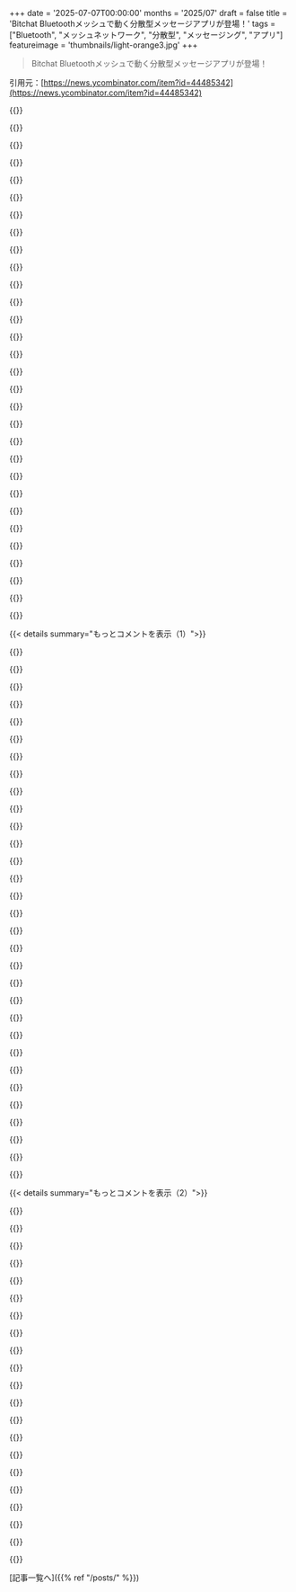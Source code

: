 +++
date = '2025-07-07T00:00:00'
months = '2025/07'
draft = false
title = 'Bitchat Bluetoothメッシュで動く分散型メッセージアプリが登場！'
tags = ["Bluetooth", "メッシュネットワーク", "分散型", "メッセージング", "アプリ"]
featureimage = 'thumbnails/light-orange3.jpg'
+++

> Bitchat Bluetoothメッシュで動く分散型メッセージアプリが登場！

引用元：[https://news.ycombinator.com/item?id=44485342](https://news.ycombinator.com/item?id=44485342)




{{<matomeQuote body="Apple’s Find Myネットワークにインスパイアされたアイデアだよ。Bluetoothとかでデバイス間をホップする分散型・遅延許容メッセージシステム。Find MyがiPhone経由で場所を伝えるみたいにね。<br>ちょっとひねりを加えてみたんだけど、<br>・送信者がメッセージ送信に少額の手数料を払う。<br>・中継デバイスは1ホップごとにマイクロペイメント（トークンとかsatsとか）をもらう。<br>・エンドツーエンド暗号化、完全分散型、匿名はオプション。<br>要するに、普通のネット接続なしで、みんなのスマホで動く「郵便ネットワーク」。ネットが不安定だったり、検閲されてる場所で一番役立つと思うんだ。<br>明らかな課題は、<br>・遅延と信頼性（リアルタイムじゃない）<br>・悪用・スパム防止<br>・電力消費とユーザーのオプトイン<br>・実行可能なインセンティブ構造。<br>どう思う？これって実用的なの？実際に役に立つ現実的なユースケースはある？それともただの面白い学術的なおもちゃかな？" userName="moneywaters" createdAt="2025/07/07 05:35:03" color="#45d325">}}




{{<matomeQuote body="＞ 送信者がメッセージ送信に少額の手数料を払う。• 中継デバイスは1ホップごとにマイクロペイメント（トークンとかsatsとか）をもらう。<br>これ、Helium Networkが似たことやって失敗したんだよ。あそこは固定のインフラだけどね。ノード運営者にインセンティブを与えて、トラフィック処理でマイクロペイメントを稼がせるって構造だったんだ。<br>これで、いろんな抜け穴を使ったチートとか、構造的な問題がたくさん明らかになったんだ。<br>あと、マネタイズとかトークン化の側面が、プロジェクトの本来の動機だったネットワーク機能そのものを凌駕しちゃったのも明らかになったね。しばらくすると、みんなトラフィックとか支払いを調べて、「誰も実際の通信で使ってない、ノードをオンラインにしてトラフィックをリレーさせるための支払いを集める壮大な見せかけのゲームになってる」って気づき始めたんだ。そしたら、トークン自体が投機的な商品になって、取引のために使われるようになったんだよね。<br>低コストな安定コインみたいな暗号通貨を発明できれば、こういうユースケースを実現できるかもしれないけど、創設者たちが投機市場に売り出して資金調達できる新しいトークンを生み出す魅力はいつも強すぎて、どのプロジェクトも善意から始まっても、結局はポンプ・アンド・ダンプの隠れ蓑になっちゃうみたいだね。いつかこういう問題から逃れられる安定コインが出てくるかもしれないけど、まだ見たことないな。" userName="Aurornis" createdAt="2025/07/07 12:36:42" color="#45d325">}}




{{<matomeQuote body="＞ 低コストな安定コインみたいな暗号通貨を発明できれば<br>USドルとPostgresみたいに？<br>200ドルくらいで誰でもアメリカで税金ID付きのビジネスエンティティ作って銀行口座持てるのに、規制回避以外でcryptoがどう優れてるのか、まだよくわからないんだよね。" userName="repeekad" createdAt="2025/07/07 13:46:35" color="">}}




{{<matomeQuote body="＞ ネットが不安定だったり、検閲されてる場所で一番役立つ<br>一番の問題は、これ逆なんじゃないか？ってすぐ思うことなんだ。ネットが不安定な場所で一番役立つんじゃなくて、参加デバイスがたくさんある場所で一番機能するんだよ。ネットが不安定な場所で一番必要とされてるんだけど、そういう場所って、参加デバイスがたくさんいる場所とは逆の可能性が高いじゃん。" userName="jacobgkau" createdAt="2025/07/07 05:42:00" color="#45d325">}}




{{<matomeQuote body="Cryptocurrencyの送金は元に戻せないし、誰でも公開で確認できるし、偽名で使えるんだ。プライバシー重視のアプリなら、こういう特徴はUSDとか従来の銀行システムよりもいい選択になるよ。" userName="deweller" createdAt="2025/07/07 14:00:47" color="">}}




{{<matomeQuote body="もしあなたの国がデモのためにインターネットアクセスを遮断したら、これはすごくうまく機能するだろうね。" userName="Dr4kn" createdAt="2025/07/07 06:23:47" color="">}}




{{<matomeQuote body="アイデアは好きだよ。ただ、トランザクションのためにたくさんのメッセージのやり取りが必要にならない、堅牢なマイクロペイメントシステムをどう実装するかわからないんだよね。意図されてるユースケースを考えると、それはうまくいかないだろうし。" userName="iSnow" createdAt="2025/07/07 08:29:31" color="">}}




{{<matomeQuote body="そんなシステムなら数分で設計できるよ。隣のコメントにもあったけど、Smart Contractを使ったブロックチェーンでできるんだ。<br>1. 送信者が手数料を預ける<br>2. メッセージに受信者だけが解除できる解除コードを含める<br>3. メッセージがピア間を移動する間に転送者の詳細でラップされる<br>4. 受信者がSmart Contract経由でメッセージを解除することで、中継者へのマイクロペイメントが放出される" userName="kosolam" createdAt="2025/07/07 09:02:56" color="#38d3d3">}}




{{<matomeQuote body="誰にメッセージ送信の費用を払うの？それが集中化ポイントだよね。<br>または、「初期残高」を許可するなら、大量のアカウントを作ってスパム送信するのをどう防ぐんだろう？" userName="yetihehe" createdAt="2025/07/07 06:06:15" color="">}}




{{<matomeQuote body="これを機能させるには、パブリックなブロックチェーンに接続できる必要があるけど、それにはもちろんインターネットアクセスが必要だよね。" userName="glitchc" createdAt="2025/07/07 12:31:36" color="">}}




{{<matomeQuote body="どうやって？<br>非可逆性はミスが起きるからダメ。タイプミスで約1,000ドル損したよ。<br>公開検証は、何を買ったか知られたくないから良くないね。<br>仮名ってのが一番タチ悪い。自分なのか、他人なのか、どっちつかずだし。<br>Starlinkみたいな衛星ネットワークで、公開鍵使うデジタルキャッシュを考えてるんだ。" userName="pizzafeelsright" createdAt="2025/07/07 14:52:14" color="">}}




{{<matomeQuote body="確かに、お金の出し入れはネットいるかもね。でも、メッセージの中継だけならネットなしでできるんじゃない？" userName="kosolam" createdAt="2025/07/07 14:28:50" color="">}}




{{<matomeQuote body="サービス代金の請求にも使えないね。結局、元の問題を解決するどころか、新しい問題増やしただけじゃん。" userName="glitchc" createdAt="2025/07/07 15:02:54" color="">}}




{{<matomeQuote body="権威主義的な政府によるけど、かなり強い政府だとアプリを消したり、Bluetooth機能を止めたりするかもね（中国のAirDropみたいに）。根本は、みんな自分のデバイスを「所有」してないこと、そして会社が国の圧力に弱いことだと思うんだ。自由なデバイスじゃないと本当の自由なんてなくて、今はまだ小さいから狙われてないだけだよ。" userName="xyzzy123" createdAt="2025/07/07 07:24:26" color="#45d325">}}




{{<matomeQuote body="1ドル誰かに渡して返ってこないのも非可逆だよ。物理的なドルなら全部匿名でプライベートだし。仮想通貨の一番のメリットはマネーロンダリングができること。犯罪者にも優しい国で「コイン」を現実の通貨（ドル）に換えられるんだ。ハッカーが身代金要求する時とか特に便利。伝統的な銀行と「違う」ってのは、大抵は規制がない無法状態って意味だよ。" userName="strangattractor" createdAt="2025/07/07 23:46:48" color="">}}




{{<matomeQuote body="これにBitcoinのLightning Network機能を組み込むこと想像してみてよ。面白そうじゃない？" userName="jakeinsdca" createdAt="2025/07/07 06:30:51" color="#38d3d3">}}




{{<matomeQuote body="大規模で長期的なネット障害でも起きない限り、単なる面白い学術的なオモチャだね。それ以外は、ネット使うけどNostrとLightning Network組み合わせたら、ほぼ同じ概念のものがもう存在するよ。" userName="littlecranky67" createdAt="2025/07/07 05:39:22" color="#785bff">}}




{{<matomeQuote body="フットボールの試合とか、フェスみたいに普通の電波が混み合う場所で使うのに一番いいんじゃない？" userName="notfish" createdAt="2025/07/07 08:07:24" color="#38d3d3">}}




{{<matomeQuote body="支払いってどうなるの？メッセージ送ってトークンもらうとして、メッセージ届かない、自分経由、別のルート経由のケースは？あと、みんなが同じとこに集中したらどうすんの？ボトルネックなくす仕組みとか必要じゃね？" userName="bee_rider" createdAt="2025/07/07 14:54:14" color="">}}




{{<matomeQuote body="村とかで数キロ離れてるとこ、どうやって繋ぐの？もしメッセージ送れなかったら、周りのスマホ全部に保存されちゃうの？それってヤバくない？キューだらけとか二重配信とか。でも保存しないと届かないしなぁ。" userName="tgv" createdAt="2025/07/07 08:18:43" color="">}}




{{<matomeQuote body="これ、もうほとんどできてんぜ。Reticulum の開発に参加してみろよ。Sideband っていうアプリもある。Reticulum は分散型のネットワークスタックで、いろんな通信方法で動く。Bluetooth Mesh で動かすなら、Reticulum に Bluetooth Mesh の機能を追加すればいいんだよ。そうすれば、まさに君が言ってるのが実現する！" userName="snickerer" createdAt="2025/07/07 11:20:43" color="#45d325">}}




{{<matomeQuote body="君が想像するよりずっと詳しく知ってるぜ。分散型通信の問題を解決するのに、 smart contract が必要だと思うなんてさ、新しい道具（ハンマー）を手に入れたら、何でもそれを使いたくなる（釘に見える）ってやつだろ？" userName="glitchc" createdAt="2025/07/07 18:40:58" color="">}}




{{<matomeQuote body="Meshtastic ってのを見てみろよ。オフラインで動く分散型メッセージだ。暗号化もできるし、安い機器で始められる（30ドル以下）。ライセンスもいらないぜ。 firmware も open source だし、 community も活発だよ。ほら、ここ見て！<br>[1] https://meshtastic.org/<br>[2] https://meshmap.net/" userName="simondanerd" createdAt="2025/07/07 12:51:37" color="#38d3d3">}}




{{<matomeQuote body="返信した元のコメントを読んでくれよ。これはさ、「分散型通信の問題」をどう解決するか、じゃなくて、この状況で「しっかりした少額決済システムをどう作るか」ってことに対する答えなんだよ。" userName="kosolam" createdAt="2025/07/07 20:14:51" color="">}}




{{<matomeQuote body="今までのシステムはさ、 centralised (中央集権) で、責任者が公平さを決めちゃうんだよ。それとも、誰でも新しいシステム作って、自分がトップになれるような meta-system のこと言ってるわけ？" userName="immibis" createdAt="2025/07/08 15:20:44" color="">}}




{{<matomeQuote body="インターネットなしで使える cryptocurrency (仮想通貨)、物理的な現金みたいに動くやつを考えてたんだ。 peer to peer の信用さ。これこそが、この技術の唯一の本当の使い道だと思うんだよね。" userName="akrymski" createdAt="2025/07/07 11:00:58" color="">}}




{{<matomeQuote body="ちょっと違うけど、主に音声用なんだ。Bluetooth LEのメッシュでグループ通話とメッセージができる”Murmur : Bluetooth Group Calls”ってアプリを作ったよ。AndroidとiOSで使える。<br>https://apps.apple.com/gb/app/murmur-bluetooth-group-calls/i...<br>全然ダウンロードされないから需要ないのかもだけど、うちはサイクリング中に骨伝導ヘッドホンで奥さんと話したり、子供たちの世話に使ってるよ。" userName="sardine5" createdAt="2025/07/07 03:22:46" color="">}}




{{<matomeQuote body="すごい技術だけど、ユースケースは何かな？SIMなしで海外旅行中に使うのは想像できるけど、携帯ネットワークが使えるならそっちの方が良くない？" userName="roshin" createdAt="2025/07/07 04:37:30" color="">}}




{{<matomeQuote body="シームレスな通信切り替えはできないの？セルラーやWi-Fi Directに自動で切り替わったら最高なんだけどな。そういうアプリ作りたいと思ってたけど時間がなくて。もしオープンソースなら手伝いたいよ。君のアプリ、試してみるね。" userName="cpeth" createdAt="2025/07/07 07:56:40" color="#ff5733">}}




{{<matomeQuote body="まだ近所に圏外エリアがあるんだ。誰かと自転車に乗っててヘッドセットで話そうとしても、途切れる場所がいくつかあるかも。お互い違うキャリアだと、携帯網だと両方に圏内が必要だし。Bluetooth経由で、もっと帯域が広くて遅延の少ないコーデックを使う方が現実的かな？" userName="toast0" createdAt="2025/07/07 04:53:38" color="">}}




{{< details summary="もっとコメントを表示（1）">}}

{{<matomeQuote body="実はその機能、開発ブランチである程度動いてるんだ。でも自分でインフラをホストするのが面倒で。だからWindowsサービスとかDockerコンテナにして、自分で設定・ペアリングしてもらう形にしようと思ってた。そうすれば、そのエンドポイントは作成したグループに含まれて、グラフの追加ノードとして扱われる。もし他の経路より遅延が少なければ使われるよ。シンプルにしたかったんだけど、別サーバーは話したほとんどの人にはハードル高いみたい。" userName="sardine5" createdAt="2025/07/07 08:19:26" color="#785bff">}}




{{<matomeQuote body="ダウンロードされないのは、欲しい人にマーケティングしてないからじゃないかな。短い説明の最後にいくつかユースケース書いてるだけだし。例えば、Senaみたいなバイク用コミュニケーターと競合するよね。あれ専用ハードウェアで400ドル以上するし。もし君のアプリがSenaと同じくらい使いやすくて、もっと安い代替品を探してるバイカー向けにマーケティングしたら、ユーザー増えると思うよ。" userName="driverdan" createdAt="2025/07/07 17:42:12" color="#785bff">}}




{{<matomeQuote body="うちは家の中で離れた場所にいるパートナーとSignalでよく通話するんだ。こういうアプリは、すごくローカルな通話にリモートのインターネットサーバーを使うのを防ぐのに便利そうだね。自宅サーバーとかセルフホストできるソリューションはないのかな？" userName="nullify88" createdAt="2025/07/07 06:40:51" color="">}}




{{<matomeQuote body="たぶん君より田舎に住んでるよ。少なくともUKじゃ、サイクリング中とかスーパーでパートナーとはぐれた時とか、モバイルデータ通信に常に頼るなんて無理だよ。" userName="sardine5" createdAt="2025/07/07 04:45:06" color="">}}




{{<matomeQuote body="へぇ、これはすごいね！<br>ちゃんとしたメッシュネットワーキングなBluetoothアプリなんだ。<br>他に知られてる Briar もすごいけど、デバイスの扱いの難しさからちゃんとしたメッシュ機能はないと思うよ（参考：https://old.reddit.com/r/Briar/comments/gxiffy/what_exactly_...https://news.ycombinator.com/item?id=43363031）。<br>ところで質問だけど、 Murmur は完全に end to end encrypted なのかな？<br>あと、これってオープンソースかも気になるな。<br>もしオープンソースでE2EEなら、マジでめちゃくちゃ使えるようになる可能性あるよ！" userName="LWIRVoltage" createdAt="2025/07/07 04:59:15" color="#38d3d3">}}




{{<matomeQuote body="これ、すごく良さそうだね。<br>ライブ配信でカメラ担当とか他の人と話すのにヘッドセットとして使うのが便利だと思う。<br>今はもう専用ハードがあるけど、もし無かったら最高だね。<br>個人的には、複数のグループ（カメラ、プレゼンター、特定の人）に同時に参加して監視したり、話したい相手（複数や全員含む）を選べたりすると嬉しいな。<br>あと機能アイデアとして、通信範囲外に出ちゃった時に、範囲に戻るまでメッセージを保存して再生するオプションがあるといいかもね。" userName="rjmunro" createdAt="2025/07/09 11:21:01" color="#ff5733">}}




{{<matomeQuote body="そうかもね、でもその無線機を持たなきゃいけないんでしょ。<br>それに、別行動になった時に連絡できるように、たぶんスマホも結局持ち歩くことになるんじゃないかな。" userName="toast0" createdAt="2025/07/07 14:52:12" color="">}}




{{<matomeQuote body="残念ながら、名前がかぶっちゃってるよ。<br>Mumble VoIP のサーバーコンポーネントも昔から ”Murmur” って呼ばれてるんだ：https://en.m.wikipedia.org/wiki/Mumble_(software)" userName="summm" createdAt="2025/07/07 05:59:09" color="">}}




{{<matomeQuote body="Cardo が似たようなダイナミックメッシュネットワークの技術を、たぶん Bluetooth で使ってるね。<br>ヘルメット内での通信で、バイクやATVに乗ってる時に携帯電波無しで話せるようにしてるんだ。<br>これで通信がずっと安定するし、データも使わないんだよね。<br>ヘルメットつけてたら、こういう通信手段がないと顔を合わせて話すのは大変だし。<br>だから、こういうのが専用の通信デバイスを買わずにできるなら、すごく良いと思うよ。" userName="kaiken1987" createdAt="2025/07/07 17:52:15" color="#ff5733">}}




{{<matomeQuote body="フェス会場とか人が多いイベントだと、cellular がけっこう混雑して遅くなる時があるから、これは良い代替になるかもね。<br>あと、緊急時にも役立つツールになりそう。<br>ただ、実際に役立つには多くの人が使う必要があるけどね。" userName="wickedsight" createdAt="2025/07/07 05:26:33" color="#45d325">}}




{{<matomeQuote body="家中でデバイスと信頼性の高い、高いスループットの接続を維持するのに Bluetooth が届くかな？<br>それは無理だと思うけどな。" userName="subscribed" createdAt="2025/07/07 08:00:57" color="">}}




{{<matomeQuote body="BLEの通信範囲ってどれくらいなの？<br>まさに君が言ってる使い方（バイクでの利用）でこのアプリを検討してたんだけど、色々な距離で使えるか気になってたんだ。" userName="Karrot_Kream" createdAt="2025/07/07 03:34:16" color="">}}




{{<matomeQuote body="マジかよ、無理無理。<br>良い音質の音楽だって20m離れたらまともに聞こえないじゃん。<br>スマホみたいなClass 2の機器は、理論上の最大距離が30mで出力は2.4mW（4dBm）だよ。<br>SenaとかCardoは同じ2.4 Ghz（ISM帯）で動いてるけど、Class 1だから出力100mW（20 dBm）で1マイル（1.6km）以上届くんだよ。<br>スマホのBluetoothに頼るくらいなら、ウォーキートーキー（PMR 446 MHz、市街地で0.8kmくらい）使う方がマシだね。<br>たぶん駐車場でしか使えないレベルだよ。<br>スマホのBluetoothは自転車2台くらいなら良いけど、専用に作られたハードウェア、特にCardoとかSenaみたいなトップメーカーには絶対勝てないって、マジ無理！" userName="subscribed" createdAt="2025/07/08 13:44:57" color="#45d325">}}




{{<matomeQuote body="彼女と自転車乗る時にこれ使えたらいいな〜。<br>バイク用ヘルメットの通信システム、値段見てビックリしたからさ。" userName="dfc" createdAt="2025/07/07 11:44:37" color="">}}




{{<matomeQuote body="これ、俺の使い方にピッタリな感じ！<br>マウンテンバイカーで、サーバー設定とかも全然平気だし。<br>山自転車だと、見通し悪かったり75m以上離れたりって結構普通なんだよね。<br>前のやつ[0]使ったことあるけど、まあまあだったよ。<br>なくしちゃったから、どうせ持ってるスマホの電波とイヤホンで代用できたら最高だと思ってたんだ。<br>グループライドとかで、皆に1万円もするハードウェア買わせるより、アプリのリンク送るだけなら超楽じゃん。<br>正直、ちゃんとマーケティングして洗練されたアプリが出たら、SenaとかCardo[1]はマジで焦ると思うよ。" userName="cpeth" createdAt="2025/07/07 19:05:13" color="#45d325">}}




{{<matomeQuote body="WiFi DirectはAndroidとiOSの相性悪いから避けてたんだけど、EUのおかげでiOS 26でAppleもWiFi Awareに対応するみたいだね。<br>でも、新しい人がグループに入るたびにシステムUIから手動でペアリングするの、結構手間かかりそう。<br>パスワード一つとか、QRコード、NFCタッチで参加できるのが理想なんだけどな。" userName="sardine5" createdAt="2025/07/07 09:14:03" color="">}}




{{<matomeQuote body="あれ？信頼性の問題を指摘されたのに、今度は使いやすさの話に論点ずらしてない？<br>どっちの話がしたいんだよ、はっきりしろよ。<br>ちなみに、Motorola Talkabout T62とかT42は小さくて軽くて信頼性高いし、Retevis h777は頑丈で信頼できるよ。<br>カバンに放り込んどくだけでOK。" userName="subscribed" createdAt="2025/07/08 14:11:49" color="">}}




{{<matomeQuote body="スマホはClass 2で出力弱いから無理。<br>ファームウェアが許す範囲でしか電波使えないし。<br>専用に作られたハードウェアはClass 1で全然強い（100mW/20dBm vs 2.4mW/4dBm）し、凝ったプロトコルで接続を安定させられるんだ。<br>しかもBluetoothじゃなくて一般的なISM帯を使うなら、2.4GHzとか915 MHzで1Wも出せる。<br>全然違う技術なんだよ。" userName="subscribed" createdAt="2025/07/08 13:58:33" color="#ff5733">}}




{{<matomeQuote body="どの機種かにもよるんだけど、彼女のPixel 6と俺のPixel 7で、直接見えてて手に持ってない場合（ハンドルとかサドルバッグに付けてる時）なら50m〜75mかな？<br>俺、最近Microsoftのリストラにあったから、今ちょっと時間あるんだ。<br>今週中に、もっと遠くまで届くCodedPhyっていう機能も追加しようと思ってるよ（Androidだけだけど）。<br>あと、スマホが3台あれば一番うまくいくんだ。<br>誰かとの接続が切れても、別のスマホを経由して通信できるからね。" userName="sardine5" createdAt="2025/07/07 03:43:59" color="#45d325">}}




{{<matomeQuote body="高いSenaとかCardoみたいなのは、友達何人かと同時に話すプレミアムな使い方の場合だね。<br>でも、1対1で話すだけなら、1万円以下でも結構良いセットあるよ。<br>Lexin b4fmとかFredConn、Thokwokとか、レビューも良いし。" userName="subscribed" createdAt="2025/07/08 14:07:03" color="">}}




{{<matomeQuote body="うちの近所のスーパー（ロンドン郊外から数マイル）の外とか、都心から1マイル離れたアパートの窓から2mのとことかさ。<br>つまり、電波悪い場所は結構あるってこと。<br>WiFi Callingがなかったら、スマホ窓際に置いとくしかないくらいだよ。<br>そんなに極端な例じゃないんだって。" userName="subscribed" createdAt="2025/07/08 14:14:55" color="">}}




{{<matomeQuote body="最近のスマホが対応してるBluetooth LEってやつは、Bluetooth Classicとは結構違うんだ。<br>普通は1か2 Mbpsで動くけど、通信速度を犠牲にしてエラー訂正を強化すれば、結構な距離を飛ばせるんだよ。<br>例えば、この人なんて8dbmの出力で1.6マイル（2.5km以上）飛ばせたって報告してるし。<br>https://devzone.nordicsemi.com/nordic/nordic-blog/b/blog/pos...<br>Bluetooth LEのオーディオコーデックも新しいしね。<br>＞ “You can’t even hear a ok quality music further than 20 metres away”<br>それ、たぶんBluetooth ClassicのSBCコーデックでしょ？<br>全然違う技術だよ。" userName="davidhyde" createdAt="2025/07/08 23:28:32" color="#38d3d3">}}




{{<matomeQuote body="低速回線でも結構色々できるもんだね。GoogleのLyra V2 codec試してるんだけど、CPUは食うけどCodedPhyリンクで3.2kbpsなら音声は大丈夫そうだよ。" userName="sardine5" createdAt="2025/07/07 09:38:11" color="#ff5c5c">}}




{{<matomeQuote body="このニュース全く知らなかった！EUが義務化するんだね、へー。" userName="janandonly" createdAt="2025/07/08 09:06:24" color="">}}




{{<matomeQuote body="めっちゃいいね！これApp Storeで出せるのかな？Appleが禁止してるAPI使ってる？<br>最近のスマホって、圏外やWi-Fiない場所だと全然連絡取れないのイライラするんだよね。AirDropみたいに、AppleがiMessageをP2Pで使えるようにすれば超簡単なのに。「メモ」でやり取りするなんて馬鹿げてるよ。" userName="lxgr" createdAt="2025/07/07 00:34:34" color="#ff33a1">}}




{{<matomeQuote body="正直、Appleがこれを導入する理由になるようなユースケースって何だろう？Bluetooth圏内にいて、しかもWi-Fiも圏外って、どんな時？" userName="apetresc" createdAt="2025/07/07 02:24:52" color="">}}




{{<matomeQuote body="Appleの「とりあえず信じろ」みたいなApp Store使うより、こういうの（オープンソース）を自分で動かせるようにしてくれた方が断然いいな。" userName="dzhiurgis" createdAt="2025/07/07 01:26:04" color="">}}




{{<matomeQuote body="この意見、理解できないんだよね。Appleは何十億ドルもかけてストアの高品質アプリを選別してるんだよ。GitHubからDLしたのが、公開されてるソースコードからコンパイルされたかどうかも検証できないじゃん。「すごい」と思われたくて野良アプリを入れたがるけど、元々危険なんだって。だからAppleは締め出すんだよ。" userName="OsrsNeedsf2P" createdAt="2025/07/07 01:44:23" color="#ff5733">}}




{{<matomeQuote body="デモ中に政府がネットを遮断した時とかだよ。トーゴでは今、10日間も続いてるって（URL: https://pulse.internetsociety.org/en/shutdowns/）。" userName="__MatrixMan__" createdAt="2025/07/07 02:52:42" color="#785bff">}}




{{<matomeQuote body="Appleが締め出すのは30％（手数料）が欲しいからでしょ。昔のAppleならあなたの言い分も同意できたけど、もう信頼性ゼロだよ。Appleが何十億も品質保証に使ってるなんて絶対ない。「品質」の定義すら曖昧でしょ？あれは手に入れない70%を支払うのに使ってるだけ。HIG守らないし、前の良いiOSに戻させてくれないしね。" userName="thejazzman" createdAt="2025/07/07 02:06:53" color="#ff33a1">}}

{{</details>}}




{{< details summary="もっとコメントを表示（2）">}}

{{<matomeQuote body="クレイジーに聞こえるかもしれないけど、何兆ドル企業のお父さんたちが人工的な子供向けの鍵をかけるんじゃなくて、自分の持ち物を好きなように使いたい自由が欲しい人もいるんだよ。" userName="noman-land" createdAt="2025/07/07 02:03:16" color="">}}




{{<matomeQuote body="飛行機とかね。" userName="darknavi" createdAt="2025/07/07 02:29:46" color="#ff33a1">}}




{{<matomeQuote body="10億人規模で”簡単”なんてありえないよ。エッジケース多いし。iMessageにもっと魅力的な機能あるのに、これ狭い使い道すぎない？" userName="dewey" createdAt="2025/07/07 02:37:18" color="#785bff">}}




{{<matomeQuote body="Appleの30%手数料は返金や税金とか色々で、儲けだけじゃないよ。審査は安全性重視で、Androidよりマルウェア防げてる。EUで他のストアできたけど、誰も使ってないし。" userName="8fingerlouie" createdAt="2025/07/07 06:54:05" color="#38d3d3">}}




{{<matomeQuote body="登山、飛行機、スタジアム（インドだと電波足りない）、地下鉄とかで役立つんじゃない？" userName="vishnugupta" createdAt="2025/07/07 03:15:11" color="#38d3d3">}}




{{<matomeQuote body="でも残念ながら、Appleの株価見ると、十分な人は使ってないみたいだね。" userName="woleium" createdAt="2025/07/07 02:36:10" color="">}}




{{<matomeQuote body="それは他にAndroidしかないからでしょ。選択肢ないんだから。AppleとAndroidの複占だとユーザー無視しても株価上がるんだよ。" userName="pjerem" createdAt="2025/07/07 05:21:36" color="">}}




{{<matomeQuote body="登山？ Bluetooth範囲内だけだし、普通に話せば？ 遠くだとLoRaWANとかアマチュア無線の方が断然いいよ。" userName="subscribed" createdAt="2025/07/07 08:34:36" color="#ff5c5c">}}




{{<matomeQuote body="Airdropあるならその通りだね。Airdropはオフラインでアドレス帳から誰か識別できる機能もあるし、それが一番大変そう。" userName="lxgr" createdAt="2025/07/07 03:44:24" color="#785bff">}}




{{<matomeQuote body="＞ プライベートAPI使えないと損害が限定される。それアプリの実行時の機能で、App Storeの審査とは関係ないじゃん。" userName="bigyabai" createdAt="2025/07/07 19:33:18" color="#785bff">}}




{{<matomeQuote body="でもそれって、このアプリにすごく合ってるユースケースみたいに聞こえるけどね。政府の取り締まりなんて、Appleが公式アプリ出すほどメインの使い道じゃないと思うけど。" userName="apetresc" createdAt="2025/07/08 14:06:03" color="">}}




{{<matomeQuote body="携帯がみんなメッシュネットワークになったら、人々がどれだけ力を持つか、ハッとさせられたよ。携帯が水や食べ物より手に入れやすい世界になるにつれてね。" userName="Buttons840" createdAt="2025/07/07 03:22:51" color="#785bff">}}




{{<matomeQuote body="Githubから手に入れたビルドが、公開されてるソースからコンパイルされたものか検証できないって？できるよ。ビルドしてハッシュをチェックすればいいんだ。メンテナーが準備してくれてたら、こんな簡単な手順で済むよ。<br>wget https://github.com/owner/foo-project/releases/download/.../foo<br>sha256sum foo　’# これを記録する<br>nix build github:owner/foo-project<br>sha256sum result/bin/foo　’# これと一致するはず<br><br>企業のピンクの約束なんて、みんなでローカルで検証できることより信頼できないね。もちろん、このコードを信頼できるかどうかって問題はまだあるけど、少なくとも悪者は人目のつくところで活動しなきゃいけない。それは、Appleみたいに密室で起こる何よりも、悪いことをするのを防ぐ力になるよ。" userName="__MatrixMan__" createdAt="2025/07/07 02:58:02" color="#ff5733">}}




{{<matomeQuote body="彼らがおそらく理由として挙げるのは、SIMもwifiもない子供のためだろうね。" userName="woleium" createdAt="2025/07/07 02:33:59" color="">}}




{{<matomeQuote body="新しい機能って、技術的な詳細はそんなに難しくないことが多いんだ。それを今みんなが使ってる既存アプリに組み込んで、使い方を説明して、ずっと保守し続ける。そこが大変なんだよ。" userName="dewey" createdAt="2025/07/07 04:14:20" color="">}}




{{<matomeQuote body="App Storeはそういうランタイム機能を使うアプリを許可してないんだよ。" userName="conqueso" createdAt="2025/07/08 12:15:18" color="">}}




{{<matomeQuote body="iParentsによって無効化されるのは簡単だろうね。" userName="darkwater" createdAt="2025/07/07 06:40:58" color="">}}




{{<matomeQuote body="それはシステムレベルで強制されてるんだ。App Storeはユーザーにアプリの権限をコントロールさせるのに必須じゃないよ。" userName="bigyabai" createdAt="2025/07/08 20:18:02" color="">}}




{{<matomeQuote body="これは確かに稀でマイナーな使い方だけど、例えば飛行機の中で、隣同士じゃない場合とか？この前乗ったとき、女子高生2人がメモに打ち込んでAirDropで送り合いながら何時間も通信してたのを見たんだ。代わりに使えるメッセージ機能がないのがすごくバカバカしいと思ったよ。" userName="ileonichwiesz" createdAt="2025/07/07 07:48:05" color="">}}




{{<matomeQuote body="READMEの”Building for Production”セクションに書いてあるみたいだね。それよりちょっと気になるのは、ニッチなアプリだってこと。Macを持ってないから、環境準備が面倒でコンパイルできないんだ。もうちょっとクロスプラットフォームな言語でビルドされてたら良かったのに。アイデアはすごくいいと思うんだけど。ただ、メッシュネットワークの部分がうまくいくかは疑問だな。Bluetoothだから、オフィスより広い範囲で使うには、かなりたくさんのデバイスが参加してないとダメだろうね。まあ、“Fork”ボタンがあるのはそういう理由かな、それとも他のスタックで新しいリポジトリができるとか？" userName="trklausss" createdAt="2025/07/07 08:39:47" color="#785bff">}}

{{</details>}}



[記事一覧へ]({{% ref "/posts/" %}})
